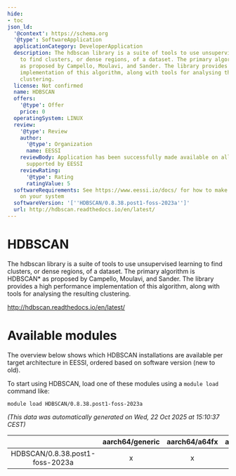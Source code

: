 ```yaml
---
hide:
- toc
json_ld:
  '@context': https://schema.org
  '@type': SoftwareApplication
  applicationCategory: DeveloperApplication
  description: The hdbscan library is a suite of tools to use unsupervised learning
    to find clusters, or dense regions, of a dataset. The primary algorithm is HDBSCAN*
    as proposed by Campello, Moulavi, and Sander. The library provides a high performance
    implementation of this algorithm, along with tools for analysing the resulting
    clustering.
  license: Not confirmed
  name: HDBSCAN
  offers:
    '@type': Offer
    price: 0
  operatingSystem: LINUX
  review:
    '@type': Review
    author:
      '@type': Organization
      name: EESSI
    reviewBody: Application has been successfully made available on all architectures
      supported by EESSI
    reviewRating:
      '@type': Rating
      ratingValue: 5
  softwareRequirements: See https://www.eessi.io/docs/ for how to make EESSI available
    on your system
  softwareVersion: '[''HDBSCAN/0.8.38.post1-foss-2023a'']'
  url: http://hdbscan.readthedocs.io/en/latest/
---
```


HDBSCAN
=======


The hdbscan library is a suite of tools to use unsupervised learning to find clusters, or dense regions, of a dataset. The primary algorithm is HDBSCAN* as proposed by Campello, Moulavi, and Sander. The library provides a high performance implementation of this algorithm, along with tools for analysing the resulting clustering.

http://hdbscan.readthedocs.io/en/latest/
# Available modules


The overview below shows which HDBSCAN installations are available per target architecture in EESSI, ordered based on software version (new to old).

To start using HDBSCAN, load one of these modules using a `module load` command like:

```shell
module load HDBSCAN/0.8.38.post1-foss-2023a
```

*(This data was automatically generated on Wed, 22 Oct 2025 at 15:10:37 CEST)*

| |aarch64/generic|aarch64/a64fx|aarch64/neoverse_n1|aarch64/neoverse_v1|aarch64/nvidia/grace|x86_64/generic|x86_64/amd/zen2|x86_64/amd/zen3|x86_64/amd/zen4|x86_64/intel/cascadelake|x86_64/intel/haswell|x86_64/intel/icelake|x86_64/intel/sapphirerapids|x86_64/intel/skylake_avx512|
| :---: | :---: | :---: | :---: | :---: | :---: | :---: | :---: | :---: | :---: | :---: | :---: | :---: | :---: | :---: |
|HDBSCAN/0.8.38.post1-foss-2023a|x|x|x|x|x|x|x|x|x|x|x|x|x|x|
